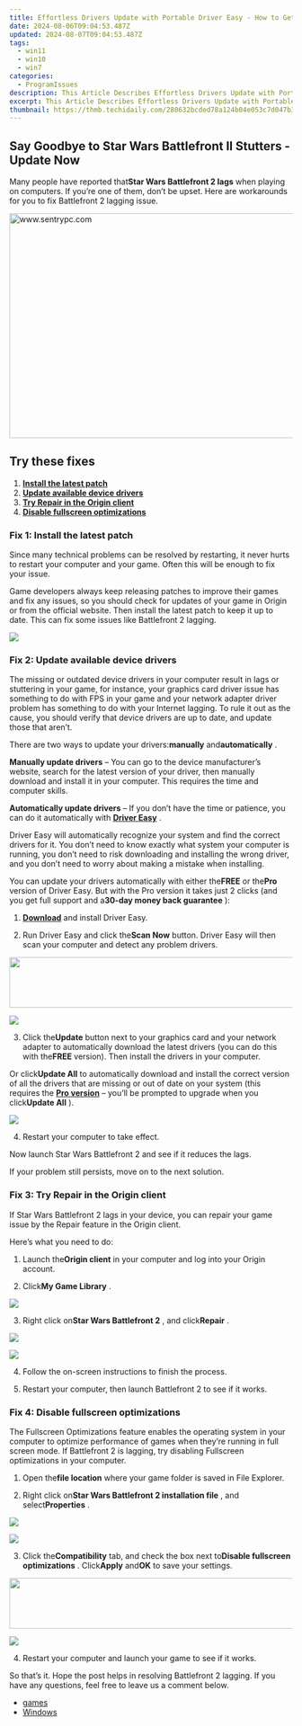 ```yaml
---
title: Effortless Drivers Update with Portable Driver Easy - How to Get Started?
date: 2024-08-06T09:04:53.487Z
updated: 2024-08-07T09:04:53.487Z
tags:
  - win11
  - win10
  - win7
categories:
  - ProgramIssues
description: This Article Describes Effortless Drivers Update with Portable Driver Easy - How to Get Started?
excerpt: This Article Describes Effortless Drivers Update with Portable Driver Easy - How to Get Started?
thumbnail: https://thmb.techidaily.com/280632bcded78a124b04e053c7d047b36940366fb100b93a3444f92f9f5d3614.jpg
---
```


## Say Goodbye to Star Wars Battlefront II Stutters - Update Now

Many people have reported that**Star Wars Battlefront 2 lags** when playing on computers. If you’re one of them, don’t be upset. Here are workarounds for you to fix Battlefront 2 lagging issue.

<!-- affiliate ads begin -->
<a href="https://sentrypc.7eer.net/c/5597632/398453/3022" target="_top" id="398453"><img src="//a.impactradius-go.com/display-ad/3022-398453" border="0" alt="www.sentrypc.com" width="580" height="400"/></a><img height="0" width="0" src="https://sentrypc.7eer.net/i/5597632/398453/3022" style="position:absolute;visibility:hidden;" border="0" />
<!-- affiliate ads end -->
## Try these fixes

1. **[Install the latest patch](https://tools.techidaily.com/drivereasy/download/)**
2. **[Update available device drivers](https://tools.techidaily.com/drivereasy/download/)**
3. **[Try Repair in the Origin client](https://tools.techidaily.com/drivereasy/download/)**
4. **[Disable fullscreen optimizations](https://tools.techidaily.com/drivereasy/download/)**

### Fix 1: Install the latest patch

 Since many technical problems can be resolved by restarting, it never hurts to restart your computer and your game. Often this will be enough to fix your issue.

 Game developers always keep releasing patches to improve their games and fix any issues, so you should check for updates of your game in Origin or from the official website. Then install the latest patch to keep it up to date. This can fix some issues like Battlefront 2 lagging.

<!-- affiliate ads begin -->
<a href="https://shop.mondly.com/affiliate.php?ACCOUNT=ATISTUDI&AFFILIATE=108875&PATH=https%3A%2F%2Fwww.mondly.com%3FAFFILIATE%3D108875%26RESOURCE%3D%2BEducational%2B300x600%2B"><img src="https://secure.avangate.com/images/merchant/69c418c33ec2e1a4267fa9bb77fa1428/educational-300x600.gif" border="0"></a>
<!-- affiliate ads end -->
### Fix 2: Update available device drivers

 The missing or outdated device drivers in your computer result in lags or stuttering in your game, for instance, your graphics card driver issue has something to do with FPS in your game and your network adapter driver problem has something to do with your Internet lagging. To rule it out as the cause, you should verify that device drivers are up to date, and update those that aren’t.

 There are two ways to update your drivers:**manually** and**automatically** .

**Manually update drivers** – You can go to the device manufacturer’s website, search for the latest version of your driver, then manually download and install it in your computer. This requires the time and computer skills.

**Automatically update drivers** – If you don’t have the time or patience, you can do it automatically with **[Driver Easy](https://tools.techidaily.com/drivereasy/download/)**  .

 Driver Easy will automatically recognize your system and find the correct drivers for it. You don’t need to know exactly what system your computer is running, you don’t need to risk downloading and installing the wrong driver, and you don’t need to worry about making a mistake when installing.

 You can update your drivers automatically with either the**FREE** or the**Pro** version of Driver Easy. But with the Pro version it takes just 2 clicks (and you get full support and a**30-day money back guarantee** ):

 1) **[Download](https://tools.techidaily.com/drivereasy/download/)**  and install Driver Easy.

 2) Run Driver Easy and click the**Scan Now** button. Driver Easy will then scan your computer and detect any problem drivers.

<!-- affiliate ads begin -->
<a href="https://arkmc.pxf.io/c/5597632/427477/5172" target="_top" id="427477"><img src="//a.impactradius-go.com/display-ad/5172-427477" border="0" alt="" width="728" height="90"/></a><img height="0" width="0" src="https://arkmc.pxf.io/i/5597632/427477/5172" style="position:absolute;visibility:hidden;" border="0" />
<!-- affiliate ads end -->
![](https://images.drivereasy.com/wp-content/uploads/2019/08/image-252.png)

 3) Click the**Update** button next to your graphics card and your network adapter to automatically download the latest drivers (you can do this with the**FREE** version). Then install the drivers in your computer.

 Or click**Update All** to automatically download and install the correct version of all the drivers that are missing or out of date on your system (this requires the **[Pro version](https://tools.techidaily.com/drivereasy/download/)**  – you’ll be prompted to upgrade when you click**Update All** ).

![](https://images.drivereasy.com/wp-content/uploads/2019/08/image-253.png)

4) Restart your computer to take effect.

Now launch Star Wars Battlefront 2 and see if it reduces the lags.

If your problem still persists, move on to the next solution.

### Fix 3: Try Repair in the Origin client

 If Star Wars Battlefront 2 lags in your device, you can repair your game issue by the Repair feature in the Origin client.

Here’s what you need to do:

 1) Launch the**Origin client** in your computer and log into your Origin account.

 2) Click**My Game Library** .

![](https://images.drivereasy.com/wp-content/uploads/2019/08/image-200.png)

 3) Right click on**Star Wars Battlefront 2** , and click**Repair** .

<!-- affiliate ads begin -->
<a href="https://store.iobit.com/order/checkout.php?PRODS=4596923&QTY=1&AFFILIATE=108875&CART=1"><img src="https://secure.avangate.com/images/merchant/184260348236f9554fe9375772ff966e/ascscan_468X60.png" border="0"></a>
<!-- affiliate ads end -->
![](https://images.drivereasy.com/wp-content/uploads/2019/08/image-255.png)

4) Follow the on-screen instructions to finish the process.

5) Restart your computer, then launch Battlefront 2 to see if it works.

### Fix 4: Disable fullscreen optimizations

 The Fullscreen Optimizations feature enables the operating system in your computer to optimize performance of games when they’re running in full screen mode. If Battlefront 2 is lagging, try disabling Fullscreen optimizations in your computer.

 1) Open the**file location** where your game folder is saved in File Explorer.

 2) Right click on**Star Wars Battlefront 2 installation file** , and select**Properties** .

<!-- affiliate ads begin -->
<a href="https://store.advancedwebranking.com/order/checkout.php?PRODS=4715051&QTY=1&AFFILIATE=108875&CART=1"><img src="https://secure.avangate.com/images/merchant/14edc6ebfdae2e23bbed83d67f50e983/products/33_awr%20logo.png" border="0"></a>
<!-- affiliate ads end -->
![](https://images.drivereasy.com/wp-content/uploads/2019/08/image-256.png)

 3) Click the**Compatibility** tab, and check the box next to**Disable fullscreen optimizations** . Click**Apply** and**OK** to save your settings.

<!-- affiliate ads begin -->
<a href="https://united.elfm.net/c/5597632/517826/4704" target="_top" id="517826"><img src="//a.impactradius-go.com/display-ad/4704-517826" border="0" alt="" width="728" height="90"/></a><img height="0" width="0" src="https://united.elfm.net/i/5597632/517826/4704" style="position:absolute;visibility:hidden;" border="0" />
<!-- affiliate ads end -->
![](https://images.drivereasy.com/wp-content/uploads/2019/08/image-257.png)

4) Restart your computer and launch your game to see if it works.

 So that’s it. Hope the post helps in resolving Battlefront 2 lagging. If you have any questions, feel free to leave us a comment below.

* [games](https://tools.techidaily.com/drivereasy/download/)
* [Windows](https://tools.techidaily.com/drivereasy/download/)

<ins class="adsbygoogle"
     style="display:block"
     data-ad-format="autorelaxed"
     data-ad-client="ca-pub-7571918770474297"
     data-ad-slot="1223367746"></ins>



<ins class="adsbygoogle"
     style="display:block"
     data-ad-client="ca-pub-7571918770474297"
     data-ad-slot="8358498916"
     data-ad-format="auto"
     data-full-width-responsive="true"></ins>
